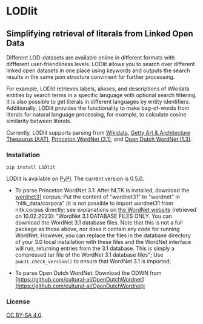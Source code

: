 # LODlit
## Simplifying retrieval of literals from Linked Open Data

Different LOD-datasets are available online in different formats with diffferent user-friendliness levels.
LODlit allows you to search over different linked open datasets in one place using keywords and outputs the search results in the same json structure convinient for further processing.

For example, LODlit retrieves labels, aliases, and descriptions of Wikidata entities by search terms in a specific language with optional search filtering. It is also possible to get literals in different languages by entity identifiers.
Additionally, LODlit provides the functionality to make bag-of-words from literals for natural language processing, for example, to calculate cosine similarity between literals.

Currently, LODlit supports parsing from [Wikidata](https://www.wikidata.org/wiki/Wikidata:Main_Page), [Getty Art & Architecture Thesaurus (AAT)](https://www.getty.edu/research/tools/vocabularies/aat/), [Princeton WordNet (3.1)](https://wordnet.princeton.edu/), and [Open Dutch WordNet (1.3)](https://github.com/cultural-ai/OpenDutchWordnet).

### Installation

```pip install LODlit```

LODlit is available on [PyPI](https://pypi.org/project/LODlit/). The current version is 0.5.0.

* To parse Princeton WordNet 3.1: After NLTK is installed, download the [wordnet31](https://github.com/nltk/nltk_data/blob/gh-pages/packages/corpora/wordnet31.zip) corpus; Put the content of "wordnet31" to "wordnet" in "nltk_data/corpora" (it is not possible to import wordnet31 from nltk.corpus directly; see explanations on [the WordNet website](https://wordnet.princeton.edu/download/current-version) (retrieved on 10.02.2023): "WordNet 3.1 DATABASE FILES ONLY. You can download the WordNet 3.1 database files. Note that this is not a full package as those above, nor does it contain any code for running WordNet. However, you can replace the files in the database directory of your 3.0 local installation with these files and the WordNet interface will run, returning entries from the 3.1 database. This is simply a compressed tar file of the WordNet 3.1 database files"; Use `pwn31.check_version()` to ensure that WordNet 3.1 is imported;

* To parse Open Dutch WordNet: Download the ODWN from [https://github.com/cultural-ai/OpenDutchWordnet](https://github.com/cultural-ai/OpenDutchWordnet);

### License

[CC BY-SA 4.0](https://creativecommons.org/licenses/by-sa/4.0/).
